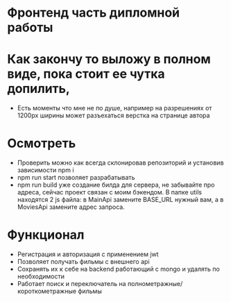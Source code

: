 # Фронтенд часть дипломной работы  

# Как закончу то выложу в полном виде, пока стоит ее чутка допилить,
- Есть моменты что мне не по душе, например на разрешениях от 1200px ширины может разъехаться верстка на странице автора  

# Осмотреть
- Проверить можно как всегда склонировав репозиторий и установив зависимости npm i  
- npm run start позволяет разрабатывать
- npm run build уже создание билда для сервера, не забывайте про адреса, сейчас проект связан с моим бэкендом. В папке utils находятся 2 js файла: в MainApi замените BASE_URL нужный вам, а в MoviesApi замените адрес запроса.

# Функционал
- Регистрация и авторизация с применением jwt  
- Позволяет получать фильмы с внешнего api 
- Сохранять их к себе на backend работающий с mongo и удалять по необходимости
- Работает поиск и переключатель на полнометражные/короткометражные фильмы    
